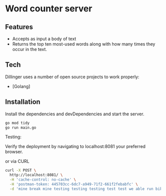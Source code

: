 # Word counter server



## Features

 - Accepts as input a body of text
 - Returns the top ten most-used words along with how many times they occur in the text.
 

## Tech

Dillinger uses a number of open source projects to work properly:

- [Golang] 

## Installation

Install the dependencies and devDependencies and start the server.

```sh
go mod tidy
go run main.go
```
Testing:

Verify the deployment by navigating to localhost:8081
your preferred browser.

or via CURL
```sh
curl -X POST \
  http://localhost:8081/ \
  -H 'cache-control: no-cache' \
  -H 'postman-token: 445703cc-6dc7-a949-71f2-661f2febabfc' \
  -d 'mine break mine testing testing testing test test we able run bike school school when we are go to school, into the holy testing'
```
